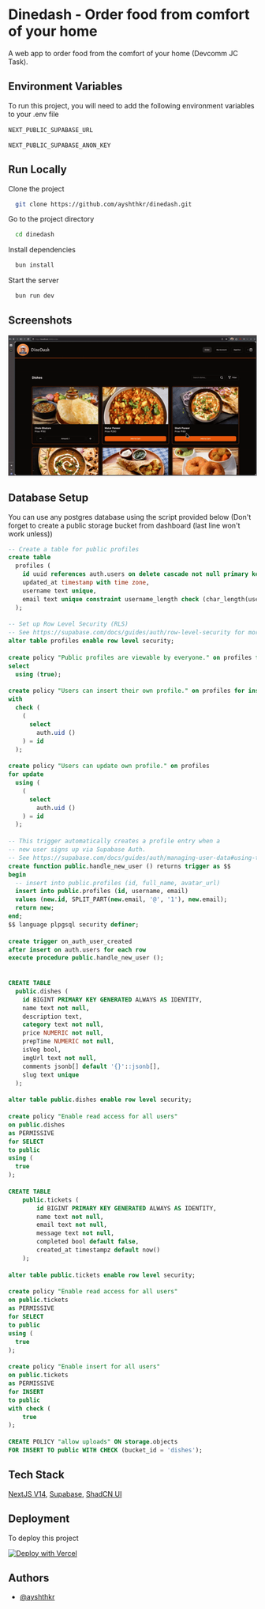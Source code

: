 
# Dinedash - Order food from comfort of your home

A web app to order food from the comfort of your home (Devcomm JC Task).


## Environment Variables

To run this project, you will need to add the following environment variables to your .env file

`NEXT_PUBLIC_SUPABASE_URL`

`NEXT_PUBLIC_SUPABASE_ANON_KEY`


## Run Locally

Clone the project

```bash
  git clone https://github.com/ayshthkr/dinedash.git
```

Go to the project directory

```bash
  cd dinedash
```

Install dependencies

```bash
  bun install
```

Start the server

```bash
  bun run dev
```


## Screenshots

![App Tutorial Video](https://raw.githubusercontent.com/ayshthkr/dinedash/main/public/video.gif)


## Database Setup

You can use any postgres database using the script provided below
(Don't forget to create a public storage bucket from dashboard (last line won't work unless))

```sql
-- Create a table for public profiles
create table
  profiles (
    id uuid references auth.users on delete cascade not null primary key,
    updated_at timestamp with time zone,
    username text unique,
    email text unique constraint username_length check (char_length(username) >= 3)
  );

-- Set up Row Level Security (RLS)
-- See https://supabase.com/docs/guides/auth/row-level-security for more details.
alter table profiles enable row level security;

create policy "Public profiles are viewable by everyone." on profiles for
select
  using (true);

create policy "Users can insert their own profile." on profiles for insert
with
  check (
    (
      select
        auth.uid ()
    ) = id
  );

create policy "Users can update own profile." on profiles
for update
  using (
    (
      select
        auth.uid ()
    ) = id
  );

-- This trigger automatically creates a profile entry when a
-- new user signs up via Supabase Auth.
-- See https://supabase.com/docs/guides/auth/managing-user-data#using-triggers for more details.
create function public.handle_new_user () returns trigger as $$
begin
  -- insert into public.profiles (id, full_name, avatar_url)
  insert into public.profiles (id, username, email)
  values (new.id, SPLIT_PART(new.email, '@', '1'), new.email);
  return new;
end;
$$ language plpgsql security definer;

create trigger on_auth_user_created
after insert on auth.users for each row
execute procedure public.handle_new_user ();


CREATE TABLE
  public.dishes (
    id BIGINT PRIMARY KEY GENERATED ALWAYS AS IDENTITY,
    name text not null,
    description text,
    category text not null,
    price NUMERIC not null,
    prepTime NUMERIC not null,
    isVeg bool,
    imgUrl text not null,
    comments jsonb[] default '{}'::jsonb[],
    slug text unique
  );

alter table public.dishes enable row level security;

create policy "Enable read access for all users"
on public.dishes
as PERMISSIVE
for SELECT
to public
using (
  true
);

CREATE TABLE
    public.tickets (
        id BIGINT PRIMARY KEY GENERATED ALWAYS AS IDENTITY,
        name text not null,
        email text not null,
        message text not null,
        completed bool default false,
        created_at timestampz default now()
    );

alter table public.tickets enable row level security;

create policy "Enable read access for all users"
on public.tickets
as PERMISSIVE
for SELECT
to public
using (
  true
);

create policy "Enable insert for all users"
on public.tickets
as PERMISSIVE
for INSERT
to public
with check (
    true
);

CREATE POLICY "allow uploads" ON storage.objects
FOR INSERT TO public WITH CHECK (bucket_id = 'dishes');


```

## Tech Stack

[NextJS V14](https://nextjs.org/), [Supabase](https://supabase.com/), [ShadCN UI](https://ui.shadcn.com/)


## Deployment

To deploy this project

[![Deploy with Vercel](https://vercel.com/button)](https://vercel.com/new/clone?repository-url=https%3A%2F%2Fgithub.com%2Fayshthkr%2Fdinedash&env=NEXT_PUBLIC_SUPABASE_URL,NEXT_PUBLIC_SUPABASE_ANON_KEY)


## Authors

- [@ayshthkr](https://www.github.com/ayshthkr)

